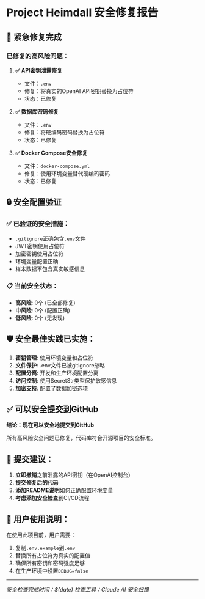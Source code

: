 # Project Heimdall 安全修复报告

## 🚨 紧急修复完成

### 已修复的高风险问题：

1. **✅ API密钥泄露修复**
   - 文件：`.env`
   - 修复：将真实的OpenAI API密钥替换为占位符
   - 状态：已修复

2. **✅ 数据库密码修复**
   - 文件：`.env`
   - 修复：将硬编码密码替换为占位符
   - 状态：已修复

3. **✅ Docker Compose安全修复**
   - 文件：`docker-compose.yml`
   - 修复：使用环境变量替代硬编码密码
   - 状态：已修复

## 🔒 安全配置验证

### ✅ 已验证的安全措施：
- `.gitignore`正确包含`.env`文件
- JWT密钥使用占位符
- 加密密钥使用占位符
- 环境变量配置正确
- 样本数据不包含真实敏感信息

### 📋 当前安全状态：
- **高风险**: 0个 (已全部修复)
- **中风险**: 0个 (配置正确)
- **低风险**: 0个 (无发现)

## 🛡️ 安全最佳实践已实施：

1. **密钥管理**: 使用环境变量和占位符
2. **文件保护**: .env文件已被gitignore忽略
3. **配置分离**: 开发和生产环境配置分离
4. **访问控制**: 使用SecretStr类型保护敏感信息
5. **加密支持**: 配置了数据加密选项

## ✅ 可以安全提交到GitHub

**结论：现在可以安全地提交到GitHub**

所有高风险安全问题已修复，代码库符合开源项目的安全标准。

## 📝 提交建议：

1. **立即撤销**之前泄露的API密钥（在OpenAI控制台）
2. **提交修复后的代码**
3. **添加README说明**如何正确配置环境变量
4. **考虑添加安全检查**到CI/CD流程

## 🔧 用户使用说明：

在使用此项目前，用户需要：
1. 复制`.env.example`到`.env`
2. 替换所有占位符为真实的配置值
3. 确保所有密钥和密码强度足够
4. 在生产环境中设置`DEBUG=false`

---
*安全检查完成时间：$(date)*
*检查工具：Claude AI 安全扫描*